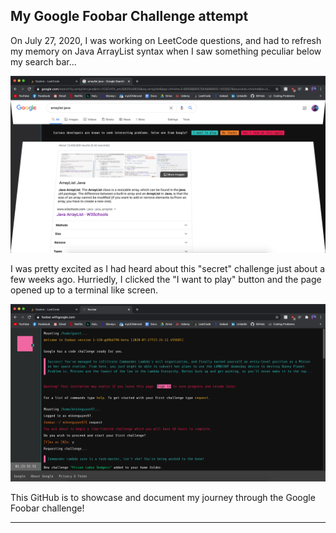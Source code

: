 
## My Google Foobar Challenge attempt

On July 27, 2020, I was working on LeetCode questions, and had to refresh my memory on Java ArrayList syntax when I saw something peculiar below my search bar...

![Alt text](https://github.com/mikedinhnguyen/google-foobar-challenge/blob/master/images/Screen%20Shot%202020-07-27%20at%209.55.56%20AM.png)

I was pretty excited as I had heard about this "secret" challenge just about a few weeks ago. Hurriedly, I clicked the "I want to play" button and the page opened up to a terminal like screen.

![Alt text](https://github.com/mikedinhnguyen/google-foobar-challenge/blob/master/images/Screen%20Shot%202020-07-27%20at%2010.01.22%20AM.png)

This GitHub is to showcase and document my journey through the Google Foobar challenge!

---
